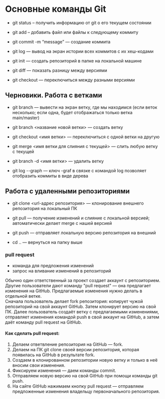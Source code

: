 # Основные команды Git

* git status – получить информацию от git о его текущем состоянии

* git add – добавить файл или файлы к следующему коммиту

* git commit -m “message” — создание коммита

* git log — вывод на экран истории всех коммитов с их хеш-кодами

* git init — создать репозиторий в папке на локальной машине

* git diff — показать разницу между версиями

* git checkout — переключиться между разными версиями

## Черновики. Работа с ветками

* git branch — вывести на экран ветку, где мы находимся (если веток несколько; если одна, будет отображаться только ветка main/master)

* git branch <название новой ветки> — создать ветку

* git checkout <имя ветки> — переключиться с одной ветки
на другую

* git merge <имя ветки для слияния с текущей> — слить любую ветку с текущей

* git branch -d <имя ветки> — удалить ветку

* git log --graph — ключ -graf в связке с командой log позволяет отобразить коммиты в виде дерева

## Работа с удаленными репозиториями

+ git clone <url-адрес репозитория> — клонирование внешнего репозитория на локальный ПК

+ git pull — получение изменений и слияние с локальной версией; автоматически делает merge с нашей версией

+ git push — отправляет локальную версию репозитория на внешний

+ cd .. — вернуться на папку выше

### pull request

- команда для предложения изменений
- запрос на вливание изменений в репозиторий

Обычно один ответственный за проект создает аккаунт с репозиторием. Другие пользователи дают команду "pull request" — она предлагает изменения на GitHub. Предлагаемые изменения нужно делать в отдельной ветке.  
Сначала пользователь делает fork репозитория: копирует чужой репозиторий на свой аккаунт GitHub. Затем клонирует версию на свой ПК. Далее пользователь создаёт ветку с предлагаемыми изменениями, отправляет изменения командой push в свой аккаунт на GitHub, а затем даёт команду pull request на GitHub.

#### Как сделать pull request:

1. Делаем ответвление репозитория на GitHub — fork.
2. Делаем на ПК git clone своей версии репозитория, которая появилась на GitHub в результате fork.
3. Создаем в клонированном репозитории новую ветку и только в неё вносим свои изменения.
4. Фиксируем изменения — даем команды commit.
5. Отправляем новую версию на свой GitHub при помощи команды git push.
6. На сайте GitHub нажимаем кнопку pull request — отправляем предложенные изменения владельцу первоначального репозитория.